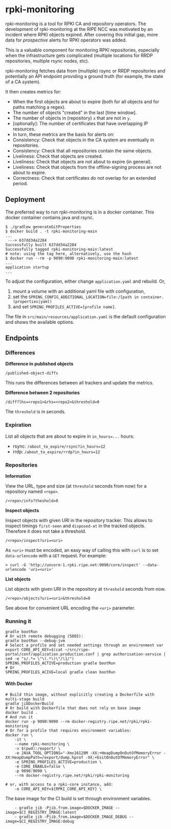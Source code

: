 # rpki-monitoring


rpki-monitoring is a tool for RPKI CA and repository operators. The development
of rpki-monitoring at the RIPE NCC was motivated by an incident where RPKI
objects expired. After covering this initial gap, more data for _prospective_
alerts for RPKI operators was added.

This is a valuable component for monitoring RPKI repositories, especially when
the infrastructure gets complicated (multiple locations for RRDP repositories,
multiple rsync nodes, etc).

rpki-monitoring fetches data from (multiple) rsync or RRDP repositories and
potentially an API endpoint providing a ground truth (for example, the state of
a CA system).

It then creates metrics for:
  * When the first objects are about to expire (both for all objects and for
    paths matching a regex).
  * The number of objects "created" in the last [time window].
  * The number of objects in (repository) `x` that are not in `y`.
  * [optionally]: The number of certificates that have overlapping IP resources.
  * In turn, these metrics are the basis for alerts on:
  * Consistency: Check that objects in the CA system are eventually in repositories.
  * Consistency: Check that all repositories contain the same objects.
  * Liveliness: Check that objects are created.
  * Liveliness: Check that objects are not about to expire (in general).
  * Liveliness: Check that objects from the offline-signing process are not about to expire.
  * Correctness: Check that certificates do not overlap for an extended period.

## Deployment

The preferred way to run rpki-monitoring is in a docker container. This docker
container contains java and rsync.
```
$ ./gradlew generateGitProperties
$ docker build . -t rpki-monitoring-main
...
 ---> 637dd34a2284
Successfully built 637dd34a2284
Successfully tagged rpki-monitoring-main:latest
# note: using the tag here, alternatively, use the hash
$ docker run --rm -p 9090:9090 rpki-monitoring-main:latest
...
application startup
...
```

To adjust the configuration, either change `application.yaml` and rebuild. Or,
  1. mount a volume with an additional yaml file with configuration,
  2. set the `SPRING_CONFIG_ADDITIONAL_LOCATION=file:/[path in container.(properties|yaml)`
  3. and set `SPRING_PROFILES_ACTIVE=[profile name]`.

The file in `src/main/resources/application.yaml` is the default configuration
and shows the available options.

## Endpoints

### Differences

__Difference in published objects__

```
/published-object-diffs
```

This runs the differences between all trackers and update the metrics.

__Difference between 2 repositories__

```
/diff?lhs=<repo1>&rhs=<repo2>&threshold=0
```

The `threshold` is in seconds.

### Expiration

List all objects that are about to expire in `in_hours=...` hours:

* rsync: `/about_to_expire/rsync?in_hours=12`
* rrdp: `/about_to_expire/rrdp?in_hours=12`

### Repositories

__Information__

View the URL, type and size (at `threshold` seconds from now) for a repository
named `<repo>`.

```
/<repo>/info?theshold=0
```

__Inspect objects__

Inspect objects with given URI in the repository tracker. This allows to inspect
timings `first-seen` and `disposed-at` in the tracked objects. Therefore it does
not take a threshold.

```
/<repo>/inspect?uri=<uri>
```

As `<uri>` must be encoded, an easy way of calling this with `curl` is to set
`data-urlencode` with a `GET` request. For example:

```
> curl -G 'http://uncore-1.rpki.ripe.net:9090/core/inspect' --data-urlencode 'uri=<uri>'
```

__List objects__


List objects with given URI in the repository at `threshold` seconds from now.

```
/<repo>/objects?uri=<uri>&threshold=0
```

See above for convenient URL encoding the `<uri>` parameter.

### Running it

```
gradle bootRun
# Or with remote debugging (5005):
gradle bootRun --debug-jvm
# Select a profile and set needed settings through an environment var
export CORE_API_KEY=$(cat ~/src/ripe-portal/conf/application.production.conf | grep authorisation-service | sed -e "s/.*= \"\(.*\)\"/\1/")
SPRING_PROFILES_ACTIVE=production gradle bootRun
# Or
SPRING_PROFILES_ACIVE=local gradle clean bootRun
```

#### With Docker

```
# Build thin image, without explicitly creating a Dockerfile with multi-stage build
gradle jibDockerBuild
# Or build with Dockerfile that does not rely on base image
docker build .
# And run it
docker run -p 9090:9090 --rm docker-registry.ripe.net/rpki/rpki-monitoring
# Or for a profile that requires environment variables:
docker run \
    -it \
    --name rpki-monitoring \
    -v $(pwd):/export/ \
    -e JAVA_TOOL_OPTIONS="-Xmx16128M -XX:+HeapDumpOnOutOfMemoryError -XX:HeapDumpPath=/export/dump.hprof -XX:+ExitOnOutOfMemoryError" \
    -e SPRING_PROFILES_ACTIVE=production \
    -e CORE_ENABLE=false \
    -p 9090:9090 \
    --rm docker-registry.ripe.net/rpki/rpki-monitoring

# or, with access to a rpki-core instance, add:
    -e CORE_API_KEY=${RPKI_CORE_API_KEY} \
```

The base image for the CI build is set through environment variables.
```
    - gradle jib -Pjib.from.image=$DOCKER_IMAGE --image=$CI_REGISTRY_IMAGE:latest
    - gradle jib -Pjib.from.image=$DOCKER_IMAGE_DEBUG --image=$CI_REGISTRY_IMAGE:debug
```
